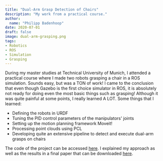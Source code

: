 ```yaml
---
title: "Dual-Arm Grasp Detection of Chairs"
description: "My work from a practical course."
author:
  name: "Philipp Badenhoop"
date: 2020-07-01
draft: false
image: dual-arm-grasping.png
tags:
- Robotics
- ROS
- Simulation
- Grasping
---
```


During my master studies at Technical University of Munich, I attended a practical course where I made two robots grasping a chair in a ROS simulation.
Sounds easy, but was a TON of work!
I came to the conclusion that even though Gazebo is the first choice simulator in ROS, it is absolutely not ready for doing even the most basic things such as grasping!
Although it was quite painful at some points, I really learned A LOT.
Some things that I learned:

- Defining the robots in URDF
- Tuning the PID control parameters of the manipulators' joints
- Setting up the motion planning framework Moveit!
- Processing point clouds using PCL
- Developing quite an extensive pipeline to detect and execute dual-arm grasps on chairs

The code of the project can be accessed [here](https://github.com/Badenhoop/chair_manipulation).
I explained my approach as well as the results in a final paper that can be downloaded [here](/pdf/dual-arm-grasp-detection-of-chairs.pdf).